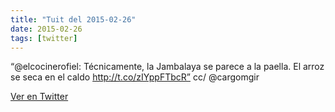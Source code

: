 ```yaml
---
title: "Tuit del 2015-02-26"
date: 2015-02-26
tags: [twitter]
---
```


“@elcocinerofiel: Técnicamente, la Jambalaya se parece a la paella. El arroz se seca en el caldo http://t.co/zIYppFTbcR” cc/ @cargomgir



[Ver en Twitter](https://twitter.com/i/web/status/570849818555379712)
